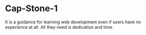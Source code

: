# Cap-Stone-1
It is a guidance for learning web development even if users have no experience at all. All they need is dedication and time.
